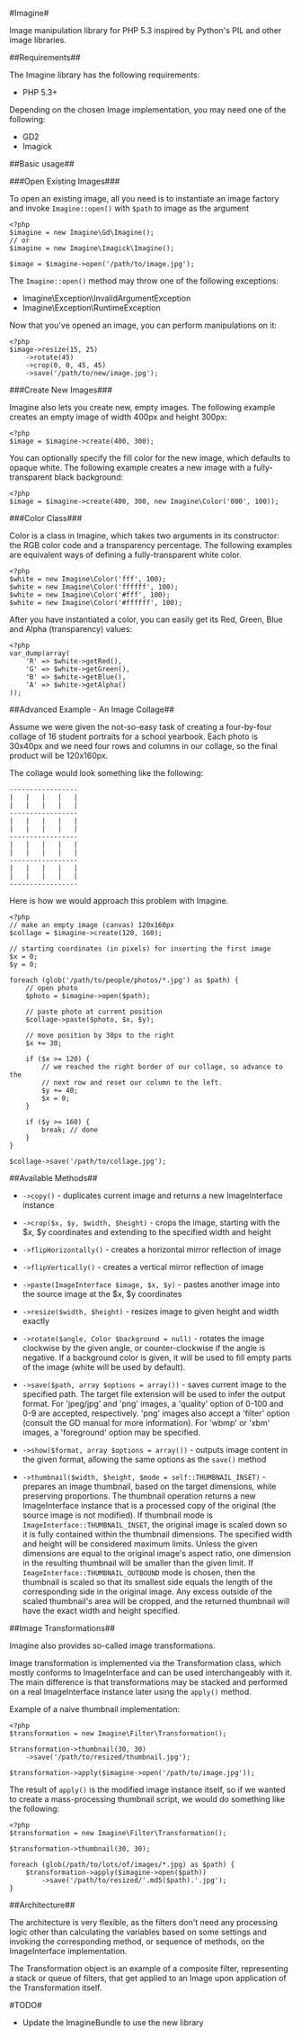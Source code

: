 #Imagine#

Image manipulation library for PHP 5.3 inspired by Python's PIL and other image
libraries.

##Requirements##

The Imagine library has the following requirements:

 - PHP 5.3+

Depending on the chosen Image implementation, you may need one of the following:

 - GD2
 - Imagick

##Basic usage##

###Open Existing Images###

To open an existing image, all you need is to instantiate an image factory and
invoke `Imagine::open()` with `$path` to image as the  argument

    <?php
    $imagine = new Imagine\Gd\Imagine();
    // or
    $imagine = new Imagine\Imagick\Imagine();
    
    $image = $imagine->open('/path/to/image.jpg');

The `Imagine::open()` method may throw one of the following exceptions:

 - Imagine\Exception\InvalidArgumentException
 - Imagine\Exception\RuntimeException

Now that you've opened an image, you can perform manipulations on it:

    <?php
    $image->resize(15, 25)
        ->rotate(45)
        ->crop(0, 0, 45, 45)
        ->save('/path/to/new/image.jpg');

###Create New Images###

Imagine also lets you create new, empty images. The following example creates an
empty image of width 400px and height 300px:

    <?php
    $image = $imagine->create(400, 300);

You can optionally specify the fill color for the new image, which defaults to
opaque white. The following example creates a new image with a fully-transparent
black background:

    <?php
    $image = $imagine->create(400, 300, new Imagine\Color('000', 100));

###Color Class###

Color is a class in Imagine, which takes two arguments in its constructor: the
RGB color code and a transparency percentage. The following examples are
equivalent ways of defining a fully-transparent white color.

    <?php
    $white = new Imagine\Color('fff', 100);
    $white = new Imagine\Color('ffffff', 100);
    $white = new Imagine\Color('#fff', 100);
    $white = new Imagine\Color('#ffffff', 100);

After you have instantiated a color, you can easily get its Red, Green, Blue and
Alpha (transparency) values:

    <?php
    var_dump(array(
        'R' => $white->getRed(),
        'G' => $white->getGreen(),
        'B' => $white->getBlue(),
        'A' => $white->getAlpha()
    ));

##Advanced Example - An Image Collage##

Assume we were given the not-so-easy task of creating a four-by-four collage of
16 student portraits for a school yearbook.  Each photo is 30x40px and we need
four rows and columns in our collage, so the final product will be 120x160px.

The collage would look something like the following:

    -----------------
    |   |   |   |   |
    |   |   |   |   |
    -----------------
    |   |   |   |   |
    |   |   |   |   |
    -----------------
    |   |   |   |   |
    |   |   |   |   |
    -----------------
    |   |   |   |   |
    |   |   |   |   |
    -----------------

Here is how we would approach this problem with Imagine.

    <?php
    // make an empty image (canvas) 120x160px
    $collage = $imagine->create(120, 160);
    
    // starting coordinates (in pixels) for inserting the first image
    $x = 0;
    $y = 0;
    
    foreach (glob('/path/to/people/photos/*.jpg') as $path) {
        // open photo
        $photo = $imagine->open($path);
        
        // paste photo at current position
        $collage->paste($photo, $x, $y);
        
        // move position by 30px to the right
        $x += 30;
        
        if ($x >= 120) {
            // we reached the right border of our collage, so advance to the
            // next row and reset our column to the left.
            $y += 40;
            $x = 0;
        }
        
        if ($y >= 160) {
            break; // done
        }
    }
    
    $collage->save('/path/to/collage.jpg');

##Available Methods##

 - `->copy()` - duplicates current image and returns a new ImageInterface
     instance

 - `->crop($x, $y, $width, $height)` - crops the image, starting with the $x,
     $y coordinates and extending to the specified width and height

 - `->flipHorizontally()` - creates a horizontal mirror reflection of image

 - `->flipVertically()` - creates a vertical mirror reflection of image

 - `->paste(ImageInterface $image, $x, $y)` - pastes another image into the
     source image at the $x, $y coordinates

 - `->resize($width, $height)` - resizes image to given height and width
     exactly

 - `->rotate($angle, Color $background = null)` - rotates the image clockwise
     by the given angle, or counter-clockwise if the angle is negative. If a
     background color is given, it will be used to fill empty parts of the image
     (white will be used by default).
     
 - `->save($path, array $options = array())` - saves current image to the
     specified path. The target file extension will be used to infer the output
     format. For 'jpeg/jpg' and 'png' images, a 'quality' option of 0-100 and
     0-9 are accepted, respectively. 'png' images also accept a 'filter' option
     (consult the GD manual for more information). For 'wbmp' or 'xbm' images, a
     'foreground' option may be specified.
     
 - `->show($format, array $options = array())` - outputs image content in the
     given format, allowing the same options as the `save()` method
     
 - `->thumbnail($width, $height, $mode = self::THUMBNAIL_INSET)` - prepares an
     image thumbnail, based on the target dimensions, while preserving
     proportions. The thumbnail operation returns a new ImageInterface instance
     that is a processed copy of the original (the source image is not modified).
     If thumbnail mode is `ImageInterface::THUMBNAIL_INSET`, the original image
     is scaled down so it is fully contained within the thumbnail dimensions.
     The specified width and height will be considered maximum limits. Unless
     the given dimensions are equal to the original image's aspect ratio, one
     dimension in the resulting thumbnail will be smaller than the given limit.
     If `ImageInterface::THUMBNAIL_OUTBOUND` mode is chosen, then the thumbnail
     is scaled so that its smallest side equals the length of the corresponding
     side in the original image. Any excess outside of the scaled thumbnail's
     area will be cropped, and the returned thumbnail will have the exact width
     and height specified.

##Image Transformations##

Imagine also provides so-called image transformations.

Image transformation is implemented via the Transformation class, which mostly
conforms to ImageInterface and can be used interchangeably with it. The main
difference is that transformations may be stacked and performed on a real
ImageInterface instance later using the `apply()` method.

Example of a naive thumbnail implementation:

    <?php
    $transformation = new Imagine\Filter\Transformation();
    
    $transformation->thumbnail(30, 30)
        ->save('/path/to/resized/thumbnail.jpg');
    
    $transformation->apply($imagine->open('/path/to/image.jpg'));

The result of `apply()` is the modified image instance itself, so if we wanted
to create a mass-processing thumbnail script, we would do something like the
following:

    <?php
    $transformation = new Imagine\Filter\Transformation();
    
    $transformation->thumbnail(30, 30);
    
    foreach (glob(/path/to/lots/of/images/*.jpg) as $path) {
        $transformation->apply($imagine->open($path))
            ->save('/path/to/resized/'.md5($path).'.jpg');
    }

##Architecture##

The architecture is very flexible, as the filters don't need any processing
logic other than calculating the variables based on some settings and invoking
the corresponding method, or sequence of methods, on the ImageInterface
implementation.

The Transformation object is an example of a composite filter, representing a
stack or queue of filters, that get applied to an Image upon application of
the Transformation itself.

#TODO#

 - Update the ImagineBundle to use the new library
